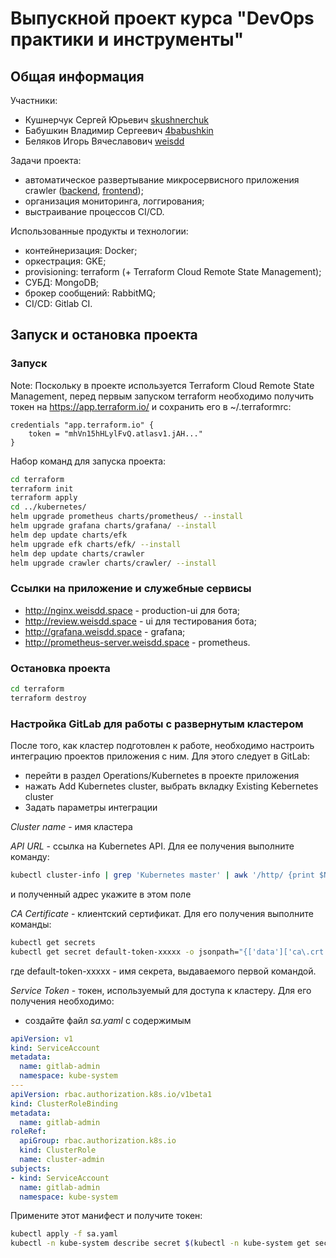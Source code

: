 # Выпускной проект курса "DevOps практики и инструменты"
## Общая информация
Участники:
* Кушнерчук Сергей Юрьевич [skushnerchuk](https://github.com/skushnerchuk)
* Бабушкин Владимир Сергеевич [4babushkin](https://github.com/4babushkin)
* Беляков Игорь Вячеславович [weisdd](https://github.com/weisdd)

Задачи проекта:
* автоматическое развертывание микросервисного приложения crawler ([backend](https://github.com/express42/search_engine_crawler), [frontend](https://github.com/express42/search_engine_ui));
* организация мониторинга, логгирования;
* выстраивание процессов CI/CD.

Использованные продукты и технологии:
* контейнеризация: Docker;
* оркестрация: GKE;
* provisioning: terraform (+ Terraform Cloud Remote State Management);
* СУБД: MongoDB;
* брокер сообщений: RabbitMQ;
* CI/CD: Gitlab CI.

## Запуск и остановка проекта
### Запуск
Note: Поскольку в проекте используется Terraform Cloud Remote State Management, перед первым запуском terraform необходимо получить токен на https://app.terraform.io/ и сохранить его в ~/.terraformrc:
```
credentials "app.terraform.io" {
    token = "mhVn15hHLylFvQ.atlasv1.jAH..."
}
```

Набор команд для запуска проекта:
```bash
cd terraform
terraform init
terraform apply
cd ../kubernetes/
helm upgrade prometheus charts/prometheus/ --install
helm upgrade grafana charts/grafana/ --install
helm dep update charts/efk
helm upgrade efk charts/efk/ --install
helm dep update charts/crawler
helm upgrade crawler charts/crawler/ --install
```
### Ссылки на приложение и служебные сервисы
* http://nginx.weisdd.space - production-ui для бота;
* http://review.weisdd.space - ui для тестирования бота;
* http://grafana.weisdd.space - grafana;
* http://prometheus-server.weisdd.space - prometheus.

### Остановка проекта
```bash
cd terraform
terraform destroy
```

### Настройка GitLab для работы с развернутым кластером

После того, как кластер подготовлен к работе, необходимо настроить интеграцию проектов приложения с ним. Для этого следует в GitLab:

* перейти в раздел Operations/Kubernetes в проекте приложения
* нажать Add Kubernetes cluster, выбрать вкладку Existing Kebernetes cluster
* Задать параметры интеграции

*Cluster name* - имя кластера

*API URL* - ссылка на Kubernetes API. Для ее получения выполните команду:
```bash
kubectl cluster-info | grep 'Kubernetes master' | awk '/http/ {print $NF}'
```
и полученный адрес укажите в этом поле

*CA Certificate* - клиентский сертификат. Для его получения выполните команды:
```bash
kubectl get secrets
kubectl get secret default-token-xxxxx -o jsonpath="{['data']['ca\.crt']}" | base64 --decode
```
где default-token-xxxxx - имя секрета, выдаваемого первой командой.

*Service Token* - токен, используемый для доступа к кластеру. Для его получения необходимо:
* создайте файл *sa.yaml* с содержимым
```yaml
apiVersion: v1
kind: ServiceAccount
metadata:
  name: gitlab-admin
  namespace: kube-system
---
apiVersion: rbac.authorization.k8s.io/v1beta1
kind: ClusterRoleBinding
metadata:
  name: gitlab-admin
roleRef:
  apiGroup: rbac.authorization.k8s.io
  kind: ClusterRole
  name: cluster-admin
subjects:
- kind: ServiceAccount
  name: gitlab-admin
  namespace: kube-system
```
Примените этот манифест и получите токен:
```bash
kubectl apply -f sa.yaml
kubectl -n kube-system describe secret $(kubectl -n kube-system get secret | grep gitlab-admin | awk '{print $1}')
```
